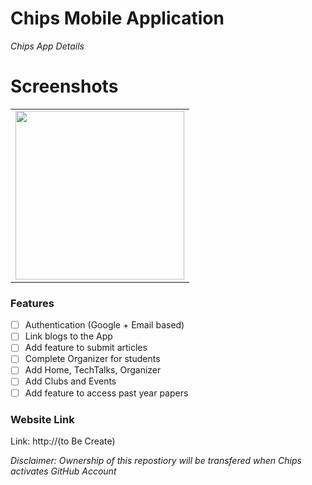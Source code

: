 # Chips Mobile Application
_Chips App Details_

# Screenshots
<table>
   <tr>
      <td><img src="static/1.png" height = "270" width="270"></td>
  </tr>
</table>


### Features
- [ ] Authentication (Google + Email based)
- [ ] Link blogs to the App
- [ ] Add feature to submit articles 
- [ ] Complete Organizer for students
- [ ] Add Home, TechTalks, Organizer
- [ ] Add Clubs and Events
- [ ] Add feature to access past year papers

### Website Link
Link: http://(to Be Create)

_Disclaimer: Ownership of this repostiory will be transfered when Chips activates GitHub Account_
